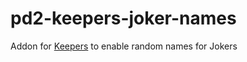 # pd2-keepers-joker-names
Addon for [Keepers](http://paydaymods.com/mods/102/KPR) to enable random names for Jokers
